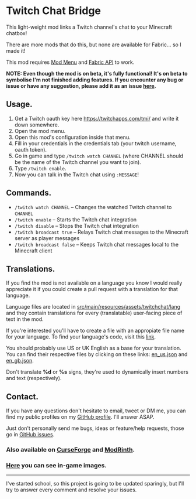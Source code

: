# Twitch Chat Bridge

This light-weight mod links a Twitch channel's chat to your Minecraft chatbox!

There are more mods that do this, but none are available for Fabric... so I made it!

This mod requires [Mod Menu](https://github.com/TerraformersMC/ModMenu) and
[Fabric API](https://github.com/FabricMC/fabric) to work.

**NOTE: Even though the mod is on beta, it's fully functional! It's on beta to symbolise I'm not finished adding features.
If you encounter any bug or issue or have any suggestion, please add it as an issue
[here](https://github.com/pblop/twitch-chat/issues/new).**

## Usage.

1.  Get a Twitch oauth key here https://twitchapps.com/tmi/ and write it down somewhere.
2.  Open the mod menu.
3.  Open this mod's configuration inside that menu.
4.  Fill in your credentials in the credentials tab (your twitch username, oauth token).
5.  Go in game and type `/twitch watch CHANNEL` (where CHANNEL should be the name of the Twitch channel you want to join).
6.  Type `/twitch enable`.
7.  Now you can talk in the Twitch chat using `:MESSAGE`!

## Commands.

- `/twitch watch CHANNEL` – Changes the watched Twitch channel to `CHANNEL`
- `/twitch enable` – Starts the Twitch chat integration
- `/twitch disable` – Stops the Twitch chat integration
- `/twitch broadcast true` – Relays Twitch chat messages to the Minecraft server as player messages
- `/twitch broadcast false` – Keeps Twitch chat messages local to the Minecraft client

## Translations.

If you find the mod is not available on a language you know I would really appreciate it if you could create a pull
request with a translation for that language.

Language files are located in [src/main/resources/assets/twitchchat/lang](src/main/resources/assets/twitchchat/lang)
and they contain translations for every (translatable) user-facing piece of text in the mod.

If you're interested you'll have to create a file with an appropiate file name for your language. To find your
language's code, visit this [link](https://minecraft.gamepedia.com/Language#Available_languages).

You should probably use US or UK English as a base for your translation. You can find their respective files
by clicking on these links: [en_us.json](src/main/resources/assets/twitchchat/lang/en_us.json) and
[en_gb.json](src/main/resources/assets/twitchchat/lang/en_gb.json).

Don't translate **%d** or **%s** signs, they're used to dynamically insert numbers and text (respectively).

## Contact.

If you have any questions don't hesitate to email, tweet or DM me, you can find my public profiles on my
[GitHub profile](https://github.com/pblop). I'll answer ASAP.

Just don't personally send me bugs, ideas or feature/help requests, those go in
[GitHub issues](https://github.com/pblop/twitch-chat/issues).

### Also available on [CurseForge](https://www.curseforge.com/minecraft/mc-mods/twitch-chat) and [ModRinth](https://modrinth.com/mod/twitch-chat).

### [Here](https://github.com/pblop/twitch-chat/wiki/Screenshots) you can see in-game images.

---

I've started school, so this project is going to be updated sparingly, but I'll try to answer every comment and resolve
your issues.
